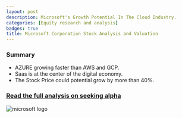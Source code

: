 ```yaml
---
layout: post
description: Microsoft's Growth Potential In The Cloud Industry.
categories: [Equity research and analysis] 
badges: true
title: Microsoft Corporation Stock Analysis and Valuation
---
```



### Summary
- AZURE growing faster than AWS and GCP.
- Saas is at the center of the digital economy.
- The Stock Price could potential grow by more than 40%.

### [Read the full analysis on seeking alpha](https://seekingalpha.com/instablog/52414763-mbarak-j-abubakar/5536279-microsofts-growth-potential-in-cloud-industry)
![microsoft logo](https://user-images.githubusercontent.com/80532199/172021232-2be5e2fe-8c94-467a-9fee-4648e19937b8.png)
